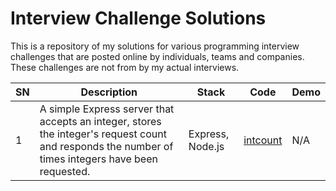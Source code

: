 # Interview Challenge Solutions

This is a repository of my solutions for various programming interview challenges that are posted online by individuals, teams and companies. These challenges are not from by my actual interviews.

| SN   | Description                                                  | Stack            | Code                                                         | Demo |
| ---- | ------------------------------------------------------------ | ---------------- | ------------------------------------------------------------ | ---- |
| 1    | A simple Express server that accepts an integer, stores the integer's request count and responds the number of times integers have been requested. | Express, Node.js | [intcount](https://github.com/nslcoder/interview-challenge-solutions/tree/main/intcount) | N/A  |

 
